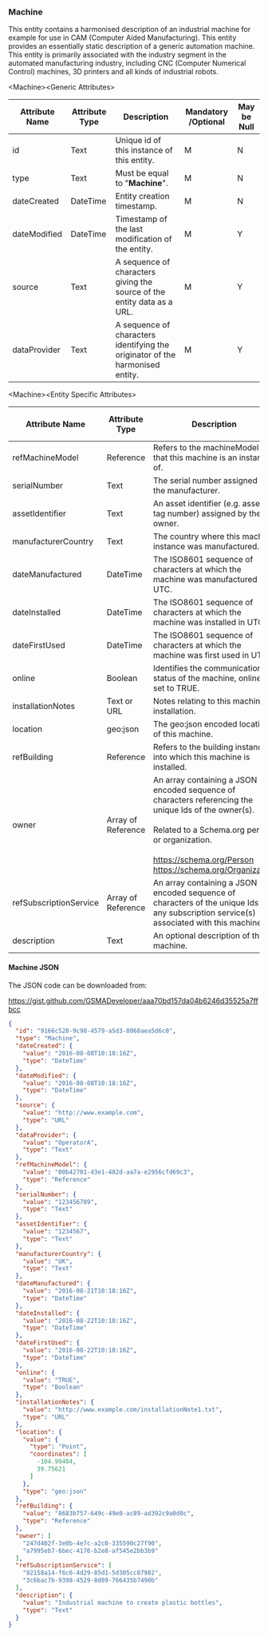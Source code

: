 ###  Machine

This entity contains a harmonised description of an industrial machine for example for use in CAM (Computer Aided Manufacturing). This entity provides an essentially static description of a generic automation machine. This entity is primarily associated with the industry segment in the automated manufacturing industry, including CNC (Computer Numerical Control) machines, 3D printers and all kinds of industrial robots.

&lt;Machine&gt;&lt;Generic Attributes&gt;

| Attribute Name | Attribute Type | Description                                                                   | Mandatory /Optional | May be Null |
|----------------|----------------|-------------------------------------------------------------------------------|--------------------|-------------|
| id             | Text           | Unique id of this instance of this entity.                                    | M                  | N           |
| type           | Text           | Must be equal to "**Machine**".                                               | M                  | N           |
| dateCreated    | DateTime       | Entity creation timestamp.                                                    | M                  | N           |
| dateModified   | DateTime       | Timestamp of the last modification of the entity.                             | M                  | Y           |
| source         | Text           | A sequence of characters giving the source of the entity data as a URL.       | M                  | Y           |
| dataProvider   | Text           | A sequence of characters identifying the originator of the harmonised entity. | M                  | Y           |

&lt;Machine&gt;&lt;Entity Specific Attributes&gt;

| Attribute Name         | Attribute Type     | Description                                                                                                                              | Mandatory /Optional | May be Null |
|------------------------|--------------------|------------------------------------------------------------------------------------------------------------------------------------------|--------------------|-------------|
| refMachineModel        | Reference          | Refers to the machineModel that this machine is an instance of.                                                                          | M                  | N           |
| serialNumber           | Text               | The serial number assigned by the manufacturer.                                                                                          | M                  | N           |
| assetIdentifier        | Text               | An asset identifier (e.g. asset tag number) assigned by the owner.                                                                       | O                  | Y           |
| manufacturerCountry    | Text               | The country where this machine instance was manufactured.                                                                                | O                  | Y           |
| dateManufactured       | DateTime           | The ISO8601 sequence of characters at which the machine was manufactured in UTC.                                                         | M                  | N           |
| dateInstalled          | DateTime           | The ISO8601 sequence of characters at which the machine was installed in UTC.                                                            | M                  | N           |
| dateFirstUsed          | DateTime           | The ISO8601 sequence of characters at which the machine was first used in UTC.                                                           | M                  | N           |
| online                 | Boolean            | Identifies the communication status of the machine, online if set to TRUE.                                                               | O                  | Y           |
| installationNotes      | Text or URL        | Notes relating to this machine installation.                                                                                             | O                  | Y           |
| location               | geo:json           | The geo:json encoded location, of this machine.                                                                                          | M                  | N           |
| refBuilding            | Reference          | Refers to the building instance into which this machine is installed.                                                                    | O                  | Y           |
| owner                  | Array of Reference | An array containing a JSON encoded sequence of characters referencing the unique Ids of the owner(s). <br/><br/> Related to a Schema.org person or organization. <br/><br/><https://schema.org/Person> <br/><https://schema.org/Organization>                                                                                                         | O                  | Y           |
| refSubscriptionService | Array of Reference | An array containing a JSON encoded sequence of characters of the unique Ids of any subscription service(s) associated with this machine. | O                  | Y           |
| description            | Text               | An optional description of this machine.                                                                                                 | O                  | Y           |

#### Machine JSON

The JSON code can be downloaded from:

<https://gist.github.com/GSMADeveloper/aaa70bd157da04b6246d35525a7ffbcc>
```json
{
  "id": "9166c528-9c98-4579-a5d3-8068aea5d6c0",
  "type": "Machine",
  "dateCreated": {
    "value": "2016-08-08T10:18:16Z",
    "type": "DateTime"
  },
  "dateModified": {
    "value": "2016-08-08T10:18:16Z",
    "type": "DateTime"
  },
  "source": {
    "value": "http://www.example.com",
    "type": "URL"
  },
  "dataProvider": {
    "value": "OperatorA",
    "type": "Text"
  },
  "refMachineModel": {
    "value": "00b42701-43e1-482d-aa7a-e2956cfd69c3",
    "type": "Reference"
  },
  "serialNumber": {
    "value": "123456789",
    "type": "Text"
  },
  "assetIdentifier": {
    "value": "1234567",
    "type": "Text"
  },
  "manufacturerCountry": {
    "value": "UK",
    "type": "Text"
  },
  "dateManufactured": {
    "value": "2016-08-21T10:18:16Z",
    "type": "DateTime"
  },
  "dateInstalled": {
    "value": "2016-08-22T10:18:16Z",
    "type": "DateTime"
  },
  "dateFirstUsed": {
    "value": "2016-08-22T10:18:16Z",
    "type": "DateTime"
  },
  "online": {
    "value": "TRUE",
    "type": "Boolean"
  },
  "installationNotes": {
    "value": "http://www.example.com/installationNote1.txt",
    "type": "URL"
  },
  "location": {
    "value": {
      "type": "Point",
      "coordinates": [
        -104.99404,
        39.75621
      ]
    },
    "type": "geo:json"
  },
  "refBuilding": {
    "value": "8683b757-649c-49e0-ac89-ad392c9a0d0c",
    "type": "Reference"
  },
  "owner": [
    "247d402f-3e0b-4e7c-a2c0-335590c27f90",
    "a7995eb7-6bec-4176-b2e8-af545e2bb3b9"
  ],
  "refSubscriptionService": [
    "92158a14-f6c6-4d29-85d1-5d305cc87982",
    "3c6bac7b-9398-4529-8d89-766435b7490b"
  ],
  "description": {
    "value": "Industrial machine to create plastic bottles",
    "type": "Text"
  }
}
```
